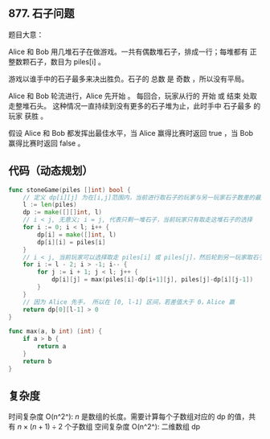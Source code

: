 ## 877. 石子问题
题目大意：

Alice 和 Bob 用几堆石子在做游戏。一共有偶数堆石子，排成一行；每堆都有 正 整数颗石子，数目为 piles[i] 。

游戏以谁手中的石子最多来决出胜负。石子的 总数 是 奇数 ，所以没有平局。

Alice 和 Bob 轮流进行，Alice 先开始 。 每回合，玩家从行的 开始 或 结束 处取走整堆石头。 这种情况一直持续到没有更多的石子堆为止，此时手中 石子最多 的玩家 获胜 。

假设 Alice 和 Bob 都发挥出最佳水平，当 Alice 赢得比赛时返回 true ，当 Bob 赢得比赛时返回 false 。


## 代码（动态规划）
```go
func stoneGame(piles []int) bool {
    // 定义 dp[i][j] 为在[i,j]范围内，当前进行取石子的玩家与另一玩家石子数差的最大值
    l := len(piles)
    dp := make([][]int, l)
    // i < j, 无意义; i = j, 代表只剩一堆石子，当前玩家只有取走这堆石子的选择
    for i := 0; i < l; i++ {
        dp[i] = make([]int, l)
        dp[i][i] = piles[i]
    }
    // i < j, 当前玩家可以选择取走 piles[i] 或 piles[j]，然后轮到另一玩家取石子。当前玩家需要选择最优的方案，使自己的石子数最大化。因此，动态转移方程：dp[i][j] = max(piles[i]-dp[i+1][j], piles[j]-dp[i][j-1])
    for i := l - 2; i > -1; i-- {
        for j := i + 1; j < l; j++ {
            dp[i][j] = max(piles[i]-dp[i+1][j], piles[j]-dp[i][j-1])
        }
    }
    // 因为 Alice 先手， 所以在 [0, l-1] 区间，若差值大于 0，Alice 赢
    return dp[0][l-1] > 0
}

func max(a, b int) (int) {
    if a > b {
        return a
    }
    return b
}
```

## 复杂度
时间复杂度 O(n^2^): *n* 是数组的长度。需要计算每个子数组对应的 dp 的值，共有 $n\times(n+1) \div 2$ 个子数组
空间复杂度 O(n^2^): 二维数组 dp